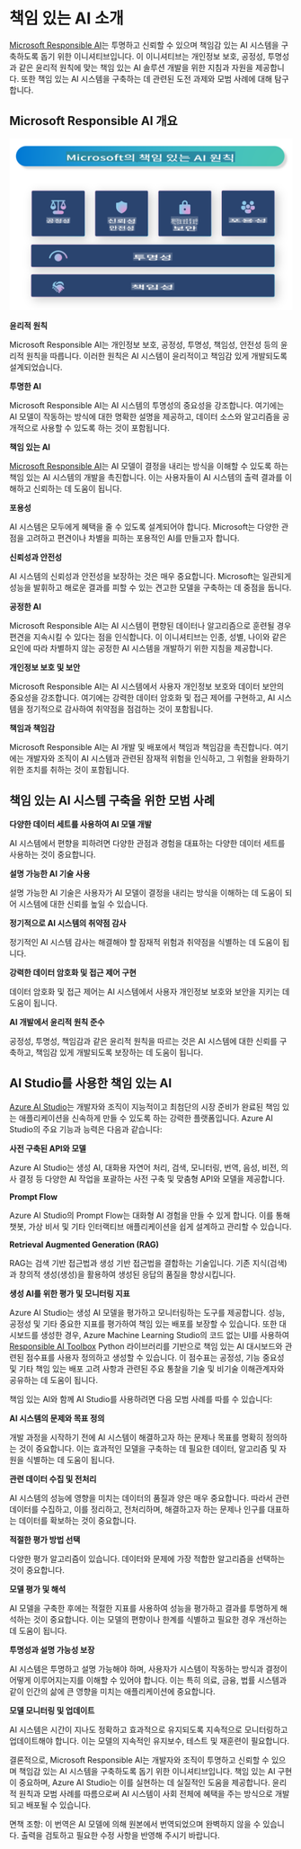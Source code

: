 # **책임 있는 AI 소개**

[Microsoft Responsible AI](https://www.microsoft.com/ai/responsible-ai?WT.mc_id=aiml-138114-kinfeylo)는 투명하고 신뢰할 수 있으며 책임감 있는 AI 시스템을 구축하도록 돕기 위한 이니셔티브입니다. 이 이니셔티브는 개인정보 보호, 공정성, 투명성과 같은 윤리적 원칙에 맞는 책임 있는 AI 솔루션 개발을 위한 지침과 자원을 제공합니다. 또한 책임 있는 AI 시스템을 구축하는 데 관련된 도전 과제와 모범 사례에 대해 탐구합니다.

## Microsoft Responsible AI 개요

![RAIPrinciples](../../../../translated_images/RAIPrinciples.341872e84ab61d746359087157c13d5a0a5549e5187b42e45efca277ac550e12.ko.png)

**윤리적 원칙**

Microsoft Responsible AI는 개인정보 보호, 공정성, 투명성, 책임성, 안전성 등의 윤리적 원칙을 따릅니다. 이러한 원칙은 AI 시스템이 윤리적이고 책임감 있게 개발되도록 설계되었습니다.

**투명한 AI**

Microsoft Responsible AI는 AI 시스템의 투명성의 중요성을 강조합니다. 여기에는 AI 모델이 작동하는 방식에 대한 명확한 설명을 제공하고, 데이터 소스와 알고리즘을 공개적으로 사용할 수 있도록 하는 것이 포함됩니다.

**책임 있는 AI**

[Microsoft Responsible AI](https://www.microsoft.com/ai/responsible-ai?WT.mc_id=aiml-138114-kinfeylo)는 AI 모델이 결정을 내리는 방식을 이해할 수 있도록 하는 책임 있는 AI 시스템의 개발을 촉진합니다. 이는 사용자들이 AI 시스템의 출력 결과를 이해하고 신뢰하는 데 도움이 됩니다.

**포용성**

AI 시스템은 모두에게 혜택을 줄 수 있도록 설계되어야 합니다. Microsoft는 다양한 관점을 고려하고 편견이나 차별을 피하는 포용적인 AI를 만들고자 합니다.

**신뢰성과 안전성**

AI 시스템의 신뢰성과 안전성을 보장하는 것은 매우 중요합니다. Microsoft는 일관되게 성능을 발휘하고 해로운 결과를 피할 수 있는 견고한 모델을 구축하는 데 중점을 둡니다.

**공정한 AI**

Microsoft Responsible AI는 AI 시스템이 편향된 데이터나 알고리즘으로 훈련될 경우 편견을 지속시킬 수 있다는 점을 인식합니다. 이 이니셔티브는 인종, 성별, 나이와 같은 요인에 따라 차별하지 않는 공정한 AI 시스템을 개발하기 위한 지침을 제공합니다.

**개인정보 보호 및 보안**

Microsoft Responsible AI는 AI 시스템에서 사용자 개인정보 보호와 데이터 보안의 중요성을 강조합니다. 여기에는 강력한 데이터 암호화 및 접근 제어를 구현하고, AI 시스템을 정기적으로 감사하여 취약점을 점검하는 것이 포함됩니다.

**책임과 책임감**

Microsoft Responsible AI는 AI 개발 및 배포에서 책임과 책임감을 촉진합니다. 여기에는 개발자와 조직이 AI 시스템과 관련된 잠재적 위험을 인식하고, 그 위험을 완화하기 위한 조치를 취하는 것이 포함됩니다.

## 책임 있는 AI 시스템 구축을 위한 모범 사례

**다양한 데이터 세트를 사용하여 AI 모델 개발**

AI 시스템에서 편향을 피하려면 다양한 관점과 경험을 대표하는 다양한 데이터 세트를 사용하는 것이 중요합니다.

**설명 가능한 AI 기술 사용**

설명 가능한 AI 기술은 사용자가 AI 모델이 결정을 내리는 방식을 이해하는 데 도움이 되어 시스템에 대한 신뢰를 높일 수 있습니다.

**정기적으로 AI 시스템의 취약점 감사**

정기적인 AI 시스템 감사는 해결해야 할 잠재적 위험과 취약점을 식별하는 데 도움이 됩니다.

**강력한 데이터 암호화 및 접근 제어 구현**

데이터 암호화 및 접근 제어는 AI 시스템에서 사용자 개인정보 보호와 보안을 지키는 데 도움이 됩니다.

**AI 개발에서 윤리적 원칙 준수**

공정성, 투명성, 책임감과 같은 윤리적 원칙을 따르는 것은 AI 시스템에 대한 신뢰를 구축하고, 책임감 있게 개발되도록 보장하는 데 도움이 됩니다.

## AI Studio를 사용한 책임 있는 AI

[Azure AI Studio](https://ai.azure.com?WT.mc_id=aiml-138114-kinfeylo)는 개발자와 조직이 지능적이고 최첨단의 시장 준비가 완료된 책임 있는 애플리케이션을 신속하게 만들 수 있도록 하는 강력한 플랫폼입니다. Azure AI Studio의 주요 기능과 능력은 다음과 같습니다:

**사전 구축된 API와 모델**

Azure AI Studio는 생성 AI, 대화용 자연어 처리, 검색, 모니터링, 번역, 음성, 비전, 의사 결정 등 다양한 AI 작업을 포괄하는 사전 구축 및 맞춤형 API와 모델을 제공합니다.

**Prompt Flow**

Azure AI Studio의 Prompt Flow는 대화형 AI 경험을 만들 수 있게 합니다. 이를 통해 챗봇, 가상 비서 및 기타 인터랙티브 애플리케이션을 쉽게 설계하고 관리할 수 있습니다.

**Retrieval Augmented Generation (RAG)**

RAG는 검색 기반 접근법과 생성 기반 접근법을 결합하는 기술입니다. 기존 지식(검색)과 창의적 생성(생성)을 활용하여 생성된 응답의 품질을 향상시킵니다.

**생성 AI를 위한 평가 및 모니터링 지표**

Azure AI Studio는 생성 AI 모델을 평가하고 모니터링하는 도구를 제공합니다. 성능, 공정성 및 기타 중요한 지표를 평가하여 책임 있는 배포를 보장할 수 있습니다. 또한 대시보드를 생성한 경우, Azure Machine Learning Studio의 코드 없는 UI를 사용하여 [Responsible AI Toolbox](https://responsibleaitoolbox.ai/?WT.mc_id=aiml-138114-kinfeylo) Python 라이브러리를 기반으로 책임 있는 AI 대시보드와 관련된 점수표를 사용자 정의하고 생성할 수 있습니다. 이 점수표는 공정성, 기능 중요성 및 기타 책임 있는 배포 고려 사항과 관련된 주요 통찰을 기술 및 비기술 이해관계자와 공유하는 데 도움이 됩니다.

책임 있는 AI와 함께 AI Studio를 사용하려면 다음 모범 사례를 따를 수 있습니다:

**AI 시스템의 문제와 목표 정의**

개발 과정을 시작하기 전에 AI 시스템이 해결하고자 하는 문제나 목표를 명확히 정의하는 것이 중요합니다. 이는 효과적인 모델을 구축하는 데 필요한 데이터, 알고리즘 및 자원을 식별하는 데 도움이 됩니다.

**관련 데이터 수집 및 전처리**

AI 시스템의 성능에 영향을 미치는 데이터의 품질과 양은 매우 중요합니다. 따라서 관련 데이터를 수집하고, 이를 정리하고, 전처리하며, 해결하고자 하는 문제나 인구를 대표하는 데이터를 확보하는 것이 중요합니다.

**적절한 평가 방법 선택**

다양한 평가 알고리즘이 있습니다. 데이터와 문제에 가장 적합한 알고리즘을 선택하는 것이 중요합니다.

**모델 평가 및 해석**

AI 모델을 구축한 후에는 적절한 지표를 사용하여 성능을 평가하고 결과를 투명하게 해석하는 것이 중요합니다. 이는 모델의 편향이나 한계를 식별하고 필요한 경우 개선하는 데 도움이 됩니다.

**투명성과 설명 가능성 보장**

AI 시스템은 투명하고 설명 가능해야 하며, 사용자가 시스템이 작동하는 방식과 결정이 어떻게 이루어지는지를 이해할 수 있어야 합니다. 이는 특히 의료, 금융, 법률 시스템과 같이 인간의 삶에 큰 영향을 미치는 애플리케이션에 중요합니다.

**모델 모니터링 및 업데이트**

AI 시스템은 시간이 지나도 정확하고 효과적으로 유지되도록 지속적으로 모니터링하고 업데이트해야 합니다. 이는 모델의 지속적인 유지보수, 테스트 및 재훈련이 필요합니다.

결론적으로, Microsoft Responsible AI는 개발자와 조직이 투명하고 신뢰할 수 있으며 책임감 있는 AI 시스템을 구축하도록 돕기 위한 이니셔티브입니다. 책임 있는 AI 구현이 중요하며, Azure AI Studio는 이를 실현하는 데 실질적인 도움을 제공합니다. 윤리적 원칙과 모범 사례를 따름으로써 AI 시스템이 사회 전체에 혜택을 주는 방식으로 개발되고 배포될 수 있습니다.

면책 조항: 이 번역은 AI 모델에 의해 원본에서 번역되었으며 완벽하지 않을 수 있습니다. 
출력을 검토하고 필요한 수정 사항을 반영해 주시기 바랍니다.
